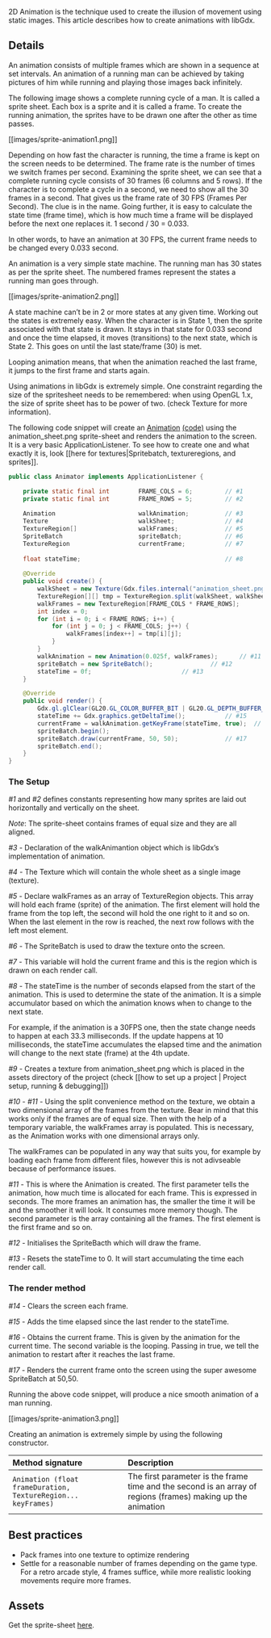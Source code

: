 2D Animation is the technique used to create the illusion of movement using static images. This article describes how to create animations with libGdx.

## Details ##

An animation consists of multiple frames which are shown in a sequence at set intervals. An animation of a running man can be achieved by taking pictures of him while running and playing those images back infinitely.

The following image shows a complete  running cycle of a man. It is called a sprite sheet. Each box is a sprite and it is called a frame. To create the running animation, the sprites have to be drawn one after the other as time passes.

[[images/sprite-animation1.png]]

Depending on how fast the character is running, the time a frame is kept on the screen needs to be determined. The frame rate is the number of times we switch frames per second. Examining the sprite sheet, we can see that a complete running cycle consists of 30 frames (6 columns and 5 rows). If the character is to complete a cycle in a second, we need to show all the 30 frames in a second. That gives us the frame rate of 30 FPS (Frames Per Second). The clue is in the name.
Going further, it is easy to calculate the state time (frame time), which is how much time a frame will be displayed before the next one replaces it. 1 second / 30 = 0.033.

In other words, to have an animation at  30 FPS, the current frame needs to be changed every 0.033 second.

An animation is a very simple state machine. The running man has 30 states as per the sprite sheet. The numbered frames represent the states a running man goes through.

[[images/sprite-animation2.png]]

A state machine can’t be in 2 or more states at any given time. Working out the states is extremely easy.
When the character is in State 1, then the sprite associated with that state is drawn. 
It stays in that state for 0.033 second and once the time elapsed, it moves (transitions) to the next state, which is State 2.
This goes on until the last state/frame (30) is met.

Looping animation means, that when the animation reached the last frame, it jumps to the first frame and starts again.

Using animations in libGdx is extremely simple. 
One constraint regarding the size of the spritesheet needs to be remembered: when using OpenGL 1.x, the size of sprite sheet has to be power of two. (check Texture for more information).

The following code snippet will create an [Animation](http://libgdx.badlogicgames.com/nightlies/docs/api/com/badlogic/gdx/graphics/g2d/Animation.html) [(code)](https://github.com/libgdx/libgdx/blob/master/gdx/src/com/badlogic/gdx/graphics/g2d/Animation.java) using the animation_sheet.png sprite-sheet and renders the animation to the screen. It is a very basic ApplicationListener. To see how to create one and what exactly it is, look [[here for textures|Spritebatch, textureregions, and sprites]].

```java
public class Animator implements ApplicationListener {

	private static final int        FRAME_COLS = 6;         // #1
	private static final int        FRAME_ROWS = 5;         // #2
	
	Animation                       walkAnimation;          // #3
	Texture                         walkSheet;              // #4
	TextureRegion[]                 walkFrames;             // #5
	SpriteBatch                     spriteBatch;            // #6
	TextureRegion                   currentFrame;           // #7
	
	float stateTime;                                        // #8
	
	@Override
	public void create() {
		walkSheet = new Texture(Gdx.files.internal("animation_sheet.png"));	// #9
		TextureRegion[][] tmp = TextureRegion.split(walkSheet, walkSheet.getWidth()/FRAME_COLS, walkSheet.getHeight()/FRAME_ROWS);				// #10
		walkFrames = new TextureRegion[FRAME_COLS * FRAME_ROWS];
		int index = 0;
		for (int i = 0; i < FRAME_ROWS; i++) {
			for (int j = 0; j < FRAME_COLS; j++) {
				walkFrames[index++] = tmp[i][j];
			}
		}
		walkAnimation = new Animation(0.025f, walkFrames);		// #11
		spriteBatch = new SpriteBatch();				// #12
		stateTime = 0f;							// #13
	}

	@Override
	public void render() {
		Gdx.gl.glClear(GL20.GL_COLOR_BUFFER_BIT | GL20.GL_DEPTH_BUFFER_BIT);						// #14
		stateTime += Gdx.graphics.getDeltaTime();			// #15
		currentFrame = walkAnimation.getKeyFrame(stateTime, true);	// #16
		spriteBatch.begin();
		spriteBatch.draw(currentFrame, 50, 50);				// #17
		spriteBatch.end();
	}
}
```


### The Setup ###

*#1* and *#2* defines constants representing how many sprites are laid out horizontally and vertically on the sheet. 

*Note*: The sprite-sheet contains frames of equal size and they are all aligned.

*#3* - Declaration of the walkAnimantion object which is libGdx’s implementation of animation.

*#4* - The Texture which will contain the whole sheet as a single image (texture).

*#5* - Declare walkFrames as an array of TextureRegion objects. This array will hold each frame (sprite) of the animation. The first element will hold the frame from the top left, the second will hold the one right to it and so on. When the last element in the row is reached, the next row follows with the left most element.

*#6* - The SpriteBatch is used to draw the texture onto the screen. 

*#7* - This variable will hold the current frame and this is the region which is drawn on each render call.

*#8* - The stateTime is the number of seconds elapsed from the start of the animation. This is used to determine the state of the animation. It is a simple accumulator based on which the animation knows when to change to the next state. 

For example, if the animation is a 30FPS one, then the state change needs to happen at each 33.3 milliseconds. If the update happens at 10 milliseconds, the stateTime accumulates the elapsed time and the animation will change to the next state (frame) at the 4th update.

*#9* - Creates a texture from animation_sheet.png which is placed in the assets directory of the project (check [[how to set up a project | Project setup, running & debugging]])

*#10* - *#11* - Using the split convenience method on the texture, we obtain a two dimensional array of the frames from the texture. Bear in mind that this works only if the frames are of equal size. Then with the help of a temporary variable, the walkFrames array is populated. This is necessary, as the Animation works with one dimensional arrays only. 

The walkFrames can be populated in any way that suits you, for example by loading each frame from different files, however this is not adivseable because of performance issues.

*#11* - This is where the Animation is created. The first parameter tells the animation, how much time is allocated for each frame. This is expressed in seconds. The more frames an animation has, the smaller the time it will be and the smoother it will look. It consumes more memory though. 
The second parameter is the array containing all the frames. The first element is the first frame and so on.

*#12* - Initialises the SpriteBacth which will draw the frame.

*#13* - Resets the stateTime to 0. It will start accumulating the time each render call.

### The render method ###

*#14* - Clears the screen each frame.

*#15* - Adds the time elapsed since the last render to the stateTime.

*#16* - Obtains the current frame. This is given by the animation for the current time. The second variable is the looping. Passing in true, we tell the animation to restart after it reaches the last frame.

*#17* - Renders the current frame onto the screen using the super awesome SpriteBatch at 50,50.

Running the above code snippet, will produce a nice smooth animation of a man running.

[[images/sprite-animation3.png]]

Creating an animation is extremely simple by using the following constructor.

| Method signature | Description |
|:-------------------|:--------------|
| `Animation (float frameDuration, TextureRegion... keyFrames)` | The first parameter is the frame time and the second is an array of regions (frames) making up the animation|

## Best practices ##
 * Pack frames into one texture to optimize rendering
 * Settle for a reasonable number of frames depending on the game type. For a retro arcade style, 4 frames suffice, while more realistic looking movements require more frames.

## Assets ##

Get the sprite-sheet [here](images/sprite-animation4.png).